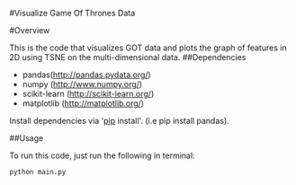 #Visualize Game Of Thrones Data

#Overview

This is the code that visualizes GOT data and plots the graph of features in 2D using TSNE on the multi-dimensional data.
##Dependencies

* pandas(http://pandas.pydata.org/) 
* numpy (http://www.numpy.org/) 
* scikit-learn (http://scikit-learn.org/) 
* matplotlib (http://matplotlib.org/) 

Install dependencies via '[pip](https://pypi.python.org/pypi/pip) install'. (i.e pip install pandas). 

##Usage

To run this code, just run the following in terminal: 

`python main.py`


